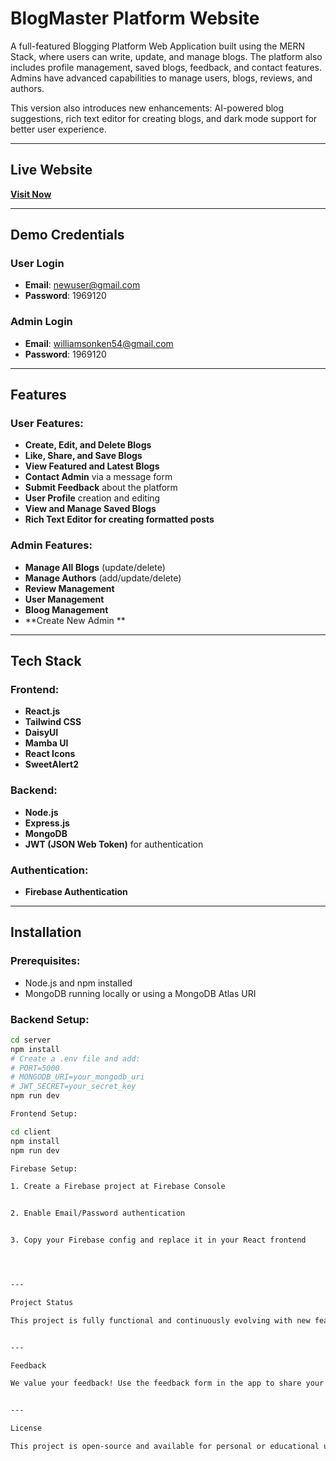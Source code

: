 
# BlogMaster Platform Website

A full-featured Blogging Platform Web Application built using the MERN Stack, where users can write, update, and manage blogs. The platform also includes profile management, saved blogs, feedback, and contact features. Admins have advanced capabilities to manage users, blogs, reviews, and authors.

This version also introduces new enhancements: AI-powered blog suggestions, rich text editor for creating blogs, and dark mode support for better user experience.

---

## Live Website

**[Visit Now](https://blogging-platform-5850d.web.app/)**

---

## Demo Credentials

### User Login
- **Email**: newuser@gmail.com  
- **Password**: 1969120

### Admin Login
- **Email**: williamsonken54@gmail.com  
- **Password**: 1969120

---

## Features

### User Features:
- **Create, Edit, and Delete Blogs**
- **Like, Share, and Save Blogs**
- **View Featured and Latest Blogs**
- **Contact Admin** via a message form
- **Submit Feedback** about the platform
- **User Profile** creation and editing
- **View and Manage Saved Blogs**
- **Rich Text Editor for creating formatted posts**

### Admin Features:
- **Manage All Blogs** (update/delete)
- **Manage Authors** (add/update/delete)
- **Review Management**
- **User Management**
- **Bloog Management**
- **Create New Admin **

---

## Tech Stack

### Frontend:
- **React.js**
- **Tailwind CSS**
- **DaisyUI**
- **Mamba UI**
- **React Icons**
- **SweetAlert2**

### Backend:
- **Node.js**
- **Express.js**
- **MongoDB**
- **JWT (JSON Web Token)** for authentication

### Authentication:
- **Firebase Authentication**

---

## Installation

### Prerequisites:
- Node.js and npm installed
- MongoDB running locally or using a MongoDB Atlas URI

### Backend Setup:
```bash
cd server
npm install
# Create a .env file and add:
# PORT=5000
# MONGODB_URI=your_mongodb_uri
# JWT_SECRET=your_secret_key
npm run dev

Frontend Setup:

cd client
npm install
npm run dev

Firebase Setup:

1. Create a Firebase project at Firebase Console


2. Enable Email/Password authentication


3. Copy your Firebase config and replace it in your React frontend




---

Project Status

This project is fully functional and continuously evolving with new features.


---

Feedback

We value your feedback! Use the feedback form in the app to share your thoughts or report any issues.


---

License

This project is open-source and available for personal or educational use.


